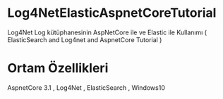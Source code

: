 # Log4NetElasticAspnetCoreTutorial
Log4Net Log kütüphanesinin AspNetCore ile ve Elastic ile Kullanımı ( ElasticSearch and Log4net and AspnetCore Tutorial )
# Ortam Özellikleri 
AspnetCore 3.1 ,
Log4Net ,
ElasticSearch , 
Windows10
